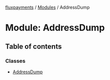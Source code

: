 [fluxpayments](../README.md) / [Modules](../modules.md) / AddressDump

# Module: AddressDump

## Table of contents

### Classes

- [AddressDump](../classes/AddressDump.AddressDump.md)
